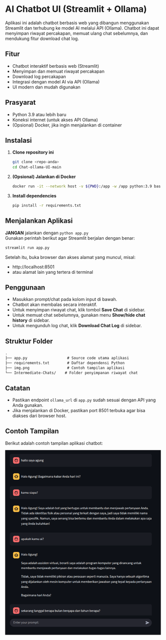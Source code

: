 # AI Chatbot UI (Streamlit + Ollama)

Aplikasi ini adalah chatbot berbasis web yang dibangun menggunakan Streamlit dan terhubung ke model AI melalui API (Ollama). Chatbot ini dapat menyimpan riwayat percakapan, memuat ulang chat sebelumnya, dan mendukung fitur download chat log.

## Fitur

- Chatbot interaktif berbasis web (Streamlit)
- Menyimpan dan memuat riwayat percakapan
- Download log percakapan
- Integrasi dengan model AI via API (Ollama)
- UI modern dan mudah digunakan

## Prasyarat

- Python 3.9 atau lebih baru
- Koneksi internet (untuk akses API Ollama)
- (Opsional) Docker, jika ingin menjalankan di container

## Instalasi

1. **Clone repository ini**
   ```bash
   git clone <repo-anda>
   cd Chat-ollama-UI-main
   ```

2. **(Opsional) Jalankan di Docker**
   ```bash
   docker run -it --network host -v ${PWD}:/app -w /app python:3.9 bash
   ```

3. **Install dependencies**
   ```bash
   pip install -r requirements.txt
   ```

## Menjalankan Aplikasi

**JANGAN** jalankan dengan `python app.py`  
Gunakan perintah berikut agar Streamlit berjalan dengan benar:

```bash
streamlit run app.py
```

Setelah itu, buka browser dan akses alamat yang muncul, misal:  
- http://localhost:8501  
- atau alamat lain yang tertera di terminal

## Penggunaan

- Masukkan prompt/chat pada kolom input di bawah.
- Chatbot akan membalas secara interaktif.
- Untuk menyimpan riwayat chat, klik tombol **Save Chat** di sidebar.
- Untuk memuat chat sebelumnya, gunakan menu **Show/hide chat history** di sidebar.
- Untuk mengunduh log chat, klik **Download Chat Log** di sidebar.

## Struktur Folder

```
.
├── app.py                  # Source code utama aplikasi
├── requirements.txt        # Daftar dependensi Python
├── img.png                 # Contoh tampilan aplikasi
└── Intermediate-Chats/    # Folder penyimpanan riwayat chat
```

## Catatan

- Pastikan endpoint `ollama_url` di `app.py` sudah sesuai dengan API yang Anda gunakan.
- Jika menjalankan di Docker, pastikan port 8501 terbuka agar bisa diakses dari browser host.

## Contoh Tampilan

Berikut adalah contoh tampilan aplikasi chatbot:

![Contoh Tampilan Chatbot](img.png) 
